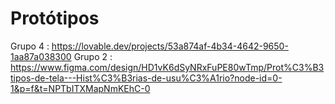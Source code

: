 # Protótipos

Grupo 4 : https://lovable.dev/projects/53a874af-4b34-4642-9650-1aa87a038300
Grupo 2 : https://www.figma.com/design/HD1vK6dSyNRxFuPE80wTmp/Prot%C3%B3tipos-de-tela---Hist%C3%B3rias-de-usu%C3%A1rio?node-id=0-1&p=f&t=NPTbITXMapNmKEhC-0
